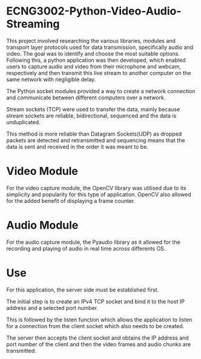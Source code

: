 # ECNG3002-Python-Video-Audio-Streaming

This project involved researching the various libraries, modules and transport layer protocols used for data transmission, specifically audio and video. The goal was to identify and choose the most suitable options. Following this, a python application was then developed, which enabled users to capture audio and video from their microphone and webcam, respectively and then transmit this live stream to another computer on the same network with negligible delay.

The Python socket modules provided a way to create a network connection and communicate between different computers over a network. 

Stream sockets (TCP) were used to transfer the data, mainly because stream sockets are reliable, bidirectional, sequenced and the data is unduplicated. 

This method is more reliable than Datagram Sockets(UDP) as dropped packets are detected and retransmitted and sequencing means that the data is sent and received in the order it was meant to be. 

# Video Module

For the video capture module, the OpenCV library was utilised due to its simplicity and popularity for this type of application. OpenCV also allowed for the added benefit of displaying a frame counter.

# Audio Module

For the audio capture module, the Pyaudio library as it allowed for the recording and playing of audio in real time across differents OS.

# Use

For this application, the server side must be established first. 

The initial step is to create an IPv4 TCP socket and bind it to the host IP address and a selected port number.

This is followed by the listen function which allows the application to listen for a connection from the client socket which also needs to be created. 

The server then accepts the client socket and obtains the IP address and port number of the client and then the video frames and audio chunks are transmitted. 

